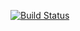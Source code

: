 [![Build Status](https://travis-ci.org/knvp-dev/musica.svg?branch=master)](https://travis-ci.org/knvp-dev/musica)
